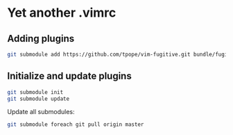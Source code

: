 # Yet another .vimrc

## Adding plugins

```bash
git submodule add https://github.com/tpope/vim-fugitive.git bundle/fugitive
```

## Initialize and update plugins

```bash
git submodule init
git submodule update
```

Update all submodules:

```bash
git submodule foreach git pull origin master
```
